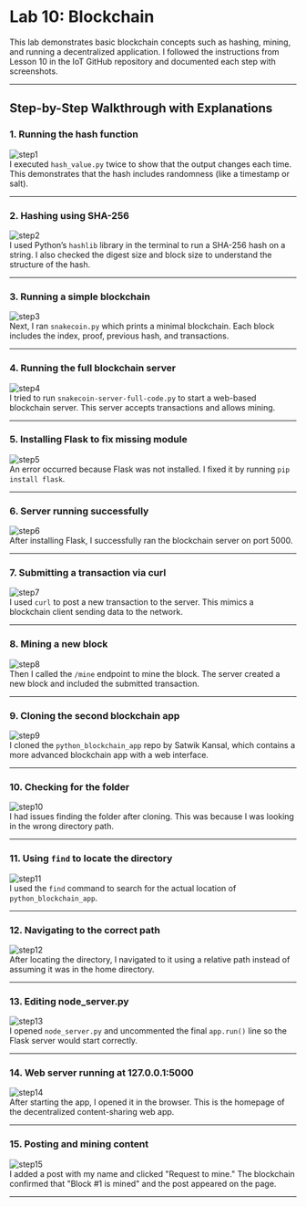 # Lab 10: Blockchain

This lab demonstrates basic blockchain concepts such as hashing, mining, and running a decentralized application. I followed the instructions from Lesson 10 in the IoT GitHub repository and documented each step with screenshots.

---

## Step-by-Step Walkthrough with Explanations

### 1. Running the hash function
![step1](https://github.com/acana68/Engineering-Design-VI/blob/main/Lab10/lab10%231.png?raw=true)  
I executed `hash_value.py` twice to show that the output changes each time. This demonstrates that the hash includes randomness (like a timestamp or salt).

---

### 2. Hashing using SHA-256
![step2](https://github.com/acana68/Engineering-Design-VI/blob/main/Lab10/lab10%232.png?raw=true)  
I used Python’s `hashlib` library in the terminal to run a SHA-256 hash on a string. I also checked the digest size and block size to understand the structure of the hash.

---

### 3. Running a simple blockchain
![step3](https://github.com/acana68/Engineering-Design-VI/blob/main/Lab10/lab10%233.png?raw=true)  
Next, I ran `snakecoin.py` which prints a minimal blockchain. Each block includes the index, proof, previous hash, and transactions.

---

### 4. Running the full blockchain server
![step4](https://github.com/acana68/Engineering-Design-VI/blob/main/Lab10/lab10%234.png?raw=true)  
I tried to run `snakecoin-server-full-code.py` to start a web-based blockchain server. This server accepts transactions and allows mining.

---

### 5. Installing Flask to fix missing module
![step5](https://github.com/acana68/Engineering-Design-VI/blob/main/Lab10/lab10%235.png?raw=true)  
An error occurred because Flask was not installed. I fixed it by running `pip install flask`.

---

### 6. Server running successfully
![step6](https://github.com/acana68/Engineering-Design-VI/blob/main/Lab10/lab10%236.png?raw=true)  
After installing Flask, I successfully ran the blockchain server on port 5000.

---

### 7. Submitting a transaction via curl
![step7](https://github.com/acana68/Engineering-Design-VI/blob/main/Lab10/lab10%237.png?raw=true)  
I used `curl` to post a new transaction to the server. This mimics a blockchain client sending data to the network.

---

### 8. Mining a new block
![step8](https://github.com/acana68/Engineering-Design-VI/blob/main/Lab10/lab10%238.png?raw=true)  
Then I called the `/mine` endpoint to mine the block. The server created a new block and included the submitted transaction.

---

### 9. Cloning the second blockchain app
![step9](https://github.com/acana68/Engineering-Design-VI/blob/main/Lab10/lab10%239.png?raw=true)  
I cloned the `python_blockchain_app` repo by Satwik Kansal, which contains a more advanced blockchain app with a web interface.

---

### 10. Checking for the folder
![step10](https://github.com/acana68/Engineering-Design-VI/blob/main/Lab10/lab10%2310.png?raw=true)  
I had issues finding the folder after cloning. This was because I was looking in the wrong directory path.

---

### 11. Using `find` to locate the directory
![step11](https://github.com/acana68/Engineering-Design-VI/blob/main/Lab10/lab10%2311.png?raw=true)  
I used the `find` command to search for the actual location of `python_blockchain_app`.

---

### 12. Navigating to the correct path
![step12](https://github.com/acana68/Engineering-Design-VI/blob/main/Lab10/lab10%2312.png?raw=true)  
After locating the directory, I navigated to it using a relative path instead of assuming it was in the home directory.

---

### 13. Editing node_server.py
![step13](https://github.com/acana68/Engineering-Design-VI/blob/main/Lab10/Lab10%2313.png?raw=true)  
I opened `node_server.py` and uncommented the final `app.run()` line so the Flask server would start correctly.

---

### 14. Web server running at 127.0.0.1:5000
![step14](https://github.com/acana68/Engineering-Design-VI/blob/main/Lab10/lab10%2314.png?raw=true)  
After starting the app, I opened it in the browser. This is the homepage of the decentralized content-sharing web app.

---

### 15. Posting and mining content
![step15](https://github.com/acana68/Engineering-Design-VI/blob/main/Lab10/lab10%2315.png?raw=true)  
I added a post with my name and clicked "Request to mine." The blockchain confirmed that "Block #1 is mined" and the post appeared on the page.

---

